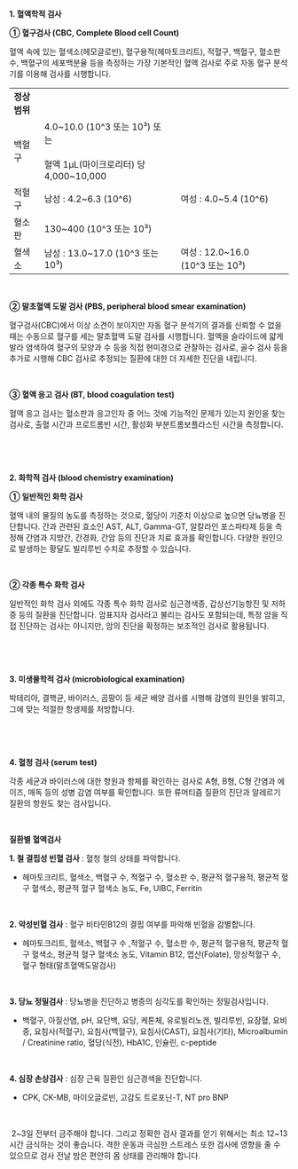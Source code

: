 
**1. 혈액학적 검사**

**① 혈구검사 (CBC, Complete Blood cell Count)**

혈액 속에 있는 혈색소(헤모글로빈), 혈구용적(헤마토크리트), 적혈구, 백혈구, 혈소판 수, 백혈구의 세포백분율 등을 측정하는 가장 기본적인 혈액 검사로 주로 자동 혈구 분석기를 이용해 검사를 시행합니다.

|   |   |   |   |   |
|---|---|---|---|---|
|**정상범위**|   |   |   |   |
|백혈구|4.0~10.0 (10^3 또는 10³) 또는<br><br>혈액 1μL(마이크로리터) 당 4,000~10,000|   |   |   |
|적혈구|남성 : 4.2~6.3 (10^6)|   |여성 : 4.0~5.4 (10^6)|   |
|혈소판|130~400 (10^3 또는 10³)|   |   |   |
|혈색소|남성 : 13.0~17.0 (10^3 또는 10³)|   |여성 : 12.0~16.0 (10^3 또는 10³)|   |

​

**② 말초혈액 도말 검사 (PBS, peripheral blood smear examination)**

혈구검사(CBC)에서 이상 소견이 보이지만 자동 혈구 분석기의 결과를 신뢰할 수 없을 때는 수동으로 혈구를 세는 말초혈액 도말 검사를 시행합니다. 혈액을 슬라이드에 얇게 발라 염색하여 혈구의 모양과 수 등을 직접 현미경으로 관찰하는 검사로, 골수 검사 등을 추가로 시행해 CBC 검사로 추정되는 질환에 대한 더 자세한 진단을 내립니다.

​

**③ 혈액 응고 검사 (BT, blood coagulation test)**

혈액 응고 검사는 혈소판과 응고인자 중 어느 것에 기능적인 문제가 있는지 원인을 찾는 검사로, 출혈 시간과 프로트롬빈 시간, 활성화 부분트롬보플라스틴 시간을 측정합니다.

​

​

**2. 화학적 검사 (blood chemistry examination)**

**① 일반적인 화학 검사**

혈액 내의 물질의 농도를 측정하는 것으로, 혈당이 기준치 이상으로 높으면 당뇨병을 진단합니다. 간과 관련된 효소인 AST, ALT, Gamma-GT, 알칼라인 포스파타제 등을 측정해 간염과 지방간, 간경화, 간암 등의 진단과 치료 효과를 확인합니다. 다양한 원인으로 발생하는 황달도 빌리루빈 수치로 추정할 수 있습니다.

​

**② 각종 특수 화학 검사**

일반적인 화학 검사 외에도 각종 특수 화학 검사로 심근경색증, 갑상선기능항진 및 저하증 등의 질환을 진단합니다. 암표지자 검사라고 불리는 검사도 포함되는데, 특정 암을 직접 진단하는 검사는 아니지만, 암의 진단을 확정하는 보조적인 검사로 활용됩니다.

​

​

**3. 미생물학적 검사 (microbiological examination)**

박테리아, 결핵균, 바이러스, 곰팡이 등 세균 배양 검사를 시행해 감염의 원인을 밝히고, 그에 맞는 적절한 항생제를 처방합니다.

​

​

**4. 혈청 검사 (serum test)**

각종 세균과 바이러스에 대한 항원과 항체를 확인하는 검사로 A형, B형, C형 간염과 에이즈, 매독 등의 성병 감염 여부를 확인합니다. 또한 류머티즘 질환의 진단과 알레르기 질환의 항원도 찾는 검사입니다.

​

**질환별 혈액검사**

**1. 철 결핍성 빈혈 검사** : 혈청 철의 상태를 파악합니다.

- 헤마토크리트, 혈색소, 백혈구 수, 적혈구 수, 혈소판 수, 평균적 혈구용적, 평균적 혈구 혈색소, 평균적 혈구 혈색소 농도, Fe, UIBC, Ferritin

​

**2. 악성빈혈 검사** : 혈구 비타민B12의 결핍 여부를 파악해 빈혈을 감별합니다.

- 헤마토크리트, 혈색소, 백혈구 수 ,적혈구 수, 혈소판 수, 평균적 혈구용적, 평균적 혈구 혈색소, 평균적 혈구 혈색소 농도, Vitamin B12, 엽산(Folate), 망상적혈구 수, 혈구 형태(말초혈액도말검사)

​

**3. 당뇨 정밀검사** : 당뇨병을 진단하고 병증의 심각도를 확인하는 정밀검사입니다.

- 백혈구, 아질산염, pH, 요단백, 요당, 케톤체, 유로빌리노겐, 빌리루빈, 요잠혈, 요비중, 요침사(적혈구), 요침사(백혈구), 요침사(CAST), 요침사(기타), Microalbumin / Creatinine ratio, 혈당(식전), HbA1C, 인슐린, c-peptide

​

**4. 심장 손상검사** : 심장 근육 질환인 심근경색을 진단합니다.

- CPK, CK-MB, 마이오글로빈, 고감도 트로포닌-T, NT pro BNP

​

​ 2~3일 전부터 금주해야 합니다. 그리고 정확한 검사 결과를 얻기 위해서는 최소 12~13시간 금식하는 것이 좋습니다. 격한 운동과 극심한 스트레스 또한 검사에 영향을 줄 수 있으므로 검사 전날 밤은 편안히 몸 상태를 관리해야 합니다.

​
